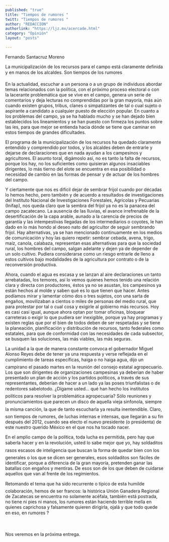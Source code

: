 ```yaml
---
published: "true"
title: "Tiempos de rumores "
twitt: "Tiempos de rumores "
author: "REDACCION"
authorlink: "https://ljz.mx/acercade.html"
category: "Opinión"
layout: "posts"

---
```



  Fernando Santacruz Moreno



La municipalización de los recursos para el campo está claramente definida y en manos de los alcaldes. Son tiempos de los rumores  

  En la actualidad, escuchar a un persona o a un grupo de individuos abordar temas relacionados con la política, con el próximo proceso electoral o con la lacerante problemática que se vive en el campo, genera un serie de comentarios y deja lecturas no comprendidas por la gran mayoría, más aún cuando existen grupos, tribus, clanes o simpatizantes de tal o cual sujeto o aspirante a candidato a cualquier puesto de elección popular. En cuanto a los problemas del campo, ya se ha hablado mucho y se han dejado bien establecidos los lineamientos y se han puesto con firmeza los puntos sobre las íes, para que mejor se entienda hacia dónde se tiene que caminar en estos tiempos de grandes dificultades.



  El programa de la municipalización de los recursos ha quedado claramente entendido y comprendido por todos, y los alcaldes deben de entrarle y dejarse de declaraciones que en nada ayudan a los campesinos y agricultores. El asunto toral, digámoslo así, no es tanto la falta de recursos, porque los hay, no los suficientes como quisieran algunos insaciables dirigentes, lo más tierno del elote se encuentra en esa posibilidad o necesidad de cambio en las formas de pensar y de actuar de los hombres del campo.



  Y ciertamente que nos es difícil dejar de sembrar frijol cuando por décadas lo hemos hecho, pero también y de acuerdo a resultados de investigaciones del Instituto Nacional de Investigaciones Forestales, Agrícolas y Pecuarias (Inifap), nos queda claro que la sembra del frijol ya no es la panacea del campo zacatecano. La ausencia de las lluvias, el avance irrefrenable de la desertificación de la capa arable, aunado a la carencia de precios de garantía y las intempestivas llegadas de los intermediarios o coyotes, le han dado en lo más hondo al deseo nato del agricultor de seguir sembrando frijol. Hay alternativas, ya se han mencionado continuamente en los medios de comunicación y hoy las quiero repetir: sembrar cebada, avena, trigo, maíz, canola, calabaza, representan esas alternativas para que la sociedad rural, los hombres del campo, salgan adelante y dejen ya de depender de un solo cultivo. Pudiera considerarse como un riesgo entrarle de lleno a estos cultivos bajo modalidades de la agricultura por contrato o de la reconversión productiva.



  Ahora, cuando el agua es escasa y se lanzan al aire declaraciones un tanto arrebatadas, los temores, así lo vemos quienes hemos tenido una relación clara y directa con productores, éstos ya no se asustan, los campesinos ya están hechos al molde y saben qué es lo que tienen que hacer. Antes podíamos mirar y lamentar cómo dos o tres sujetos, con una sarta de engaños, movilizaban a cientos o miles de personas del medio rural, que para protestar por tal o cual cosa y exigirle al gobierno más recursos. Hoy es casi casi igual, aunque ahora optan por tomar oficinas, bloquear carreteras o exigir lo que pudiera ser inexigible, porque ya hay programas y existen reglas que por el bien de todos deben de ser respetadas y se tiene la planeación, planificación y distribución de recursos, tanto federales como estatales, para que de conformidad con las necesidades de cada subsector, se busquen las soluciones, las más viables, las más seguras.



  La unidad a la que de manera constante convoca el gobernador Miguel Alonso Reyes debe de tener ya una respuesta y verse reflejada en el cumplimiento de tareas específicas, haiga o no haiga agua, dijo un campirano el pasado martes en la reunión del consejo estatal agropecuario. Los que son dirigentes de organizaciones campesinas ya deberían de haber presentado un plan de acción y los partidos políticos, a través de sus representantes, deberían de hacer a un lado ya las poses triunfalistas o de redentores sabelotodo. ¿Dígame usted... qué han hecho los institutos políticos para resolver la problemática agropecuaria? Sólo reuniones y pronunciamientos que parecen un disco de aquella vieja sinfonola, siempre la misma canción, la que de tanto escucharla ya resulta inentendible. Claro, son tiempos de rumores, de luchas internas e intensas, que llegarán a su fin después del 2012, cuando sea electo el nuevo presidente (o presidenta) de este nuestro querido México en el que nos ha tocado nacer.



  En el amplio campo de la política, toda lucha es permitida, pero hay que saberla hacer y en la revolución, usted lo sabe mejor que yo, hay soldaditos rasos escasos de inteligencia que buscan la forma de quedar bien con los generales o los que se dicen ser generales, esos soldaditos son fáciles de identificar, porque a diferencia de la gran mayoría, pretenden ganar las batallas con engaños y mentiras. De esos son de los que deben de cuidarse aquellos que van al frente de los regimientos.



  Retomando el tema que ha sido recurrente o típico de esta humilde colaboración, hemos de ser francos: la histórica Unión Ganadera Regional de Zacatecas se encuentra no solamente acéfala, también está postrada, no tiene ni pies ni manos, los rumores están haciendo terrible mella en quienes caprichosa y falsamente quieren dirigirla, ojalá y que todo quede en eso, en rumores ?



   



  Nos veremos en la próxima entrega.

